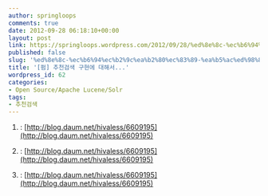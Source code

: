 ```yaml
---
author: springloops
comments: true
date: 2012-09-28 06:18:10+00:00
layout: post
link: https://springloops.wordpress.com/2012/09/28/%ed%8e%8c-%ec%b6%94%ec%b2%9c%ea%b2%80%ec%83%89-%ea%b5%ac%ed%98%84%ec%97%90-%eb%8c%80%ed%95%b4%ec%84%9c/
published: false
slug: '%ed%8e%8c-%ec%b6%94%ec%b2%9c%ea%b2%80%ec%83%89-%ea%b5%ac%ed%98%84%ec%97%90-%eb%8c%80%ed%95%b4%ec%84%9c'
title: '[펌] 추천검색 구현에 대해서...'
wordpress_id: 62
categories:
- Open Source/Apache Lucene/Solr
tags:
- 추천검색
---
```


1. : [http://blog.daum.net/hivaless/6609195](http://blog.daum.net/hivaless/6609195)

2. : [http://blog.daum.net/hivaless/6609195](http://blog.daum.net/hivaless/6609195)

3. : [http://blog.daum.net/hivaless/6609195](http://blog.daum.net/hivaless/6609195)
